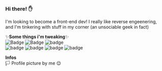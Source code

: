 


### Hi there! ✋
I'm looking to become a front-end dev!
I really like reverse engeenering, and I'm tinkering with stuff in my corner (an unsociable geek in fact)

✨**Some things i'm tweaking**✨ <br>
![Badge](https://img.shields.io/static/v1?label=&message=VSCode&logo=visual-studio-code&color=007ACC) ![Badge](https://img.shields.io/static/v1?label=&message=Node.JS&logo=node.js&color=9cf) ![badge](https://img.shields.io/static/v1?label=&message=Discord.JS&color=9cf&logo=discord) <br> ![badge](https://img.shields.io/static/v1?label=&message=Androz2091/Insta.js&color=9cf&logo=instagram) ![badge](https://img.shields.io/static/v1?label=&message=npm&color=red&logo=npm) ![badge](https://img.shields.io/static/v1?label=&message=TypeScript&color=grey&logo=typescript) ![badge](https://img.shields.io/static/v1?label=&message=React&color=grey&logo=typescript)

**Infos** <br>
🏳️ Profile picture by me 😌

<br>
<br>


